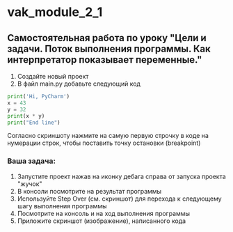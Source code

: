 # vak_module_2_1
## Самостоятельная работа по уроку "Цели и задачи. Поток выполнения программы. Как интерпретатор показывает переменные."
1. Создайте новый проект
2. В файл main.py добавьте следующий код
```python
print('Hi, PyCharm')
x = 43
y = 32
print(x * y)
print("End line")
```
Согласно скриншоту нажмите на самую первую строчку в коде на нумерации строк, чтобы поставить точку остановки (breakpoint)  
### Ваша задача:
1. Запустите проект нажав на иконку дебага справа от запуска проекта "жучок"
2. В консоли посмотрите на результат программы
3. Используйте Step Over (см. скриншот) для перехода к следующему шагу выполнения программы
4. Посмотрите на консоль и на ход выполнения программы
5. Приложите скриншот (изображение), написанного кода
